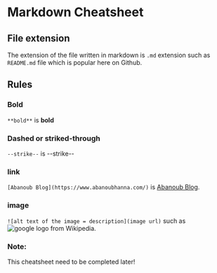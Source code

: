 # Markdown Cheatsheet
## File extension
The extension of the file written in markdown is `.md` extension such as `README.md` file which is popular here on Github.
## Rules
### Bold
`**bold**` is **bold**
### Dashed or striked-through
`--strike--` is --strike--
### link
`[Abanoub Blog](https://www.abanoubhanna.com/)` is [Abanoub Blog](https://www.abanoubhanna.com).
### image
`![alt text of the image = description](image url)` such as ![google logo from Wikipedia](https://upload.wikimedia.org/wikipedia/commons/thumb/2/2f/Google_2015_logo.svg/1200px-Google_2015_logo.svg.png).
### Note:
This cheatsheet need to be completed later!

